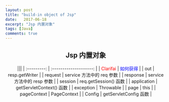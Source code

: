 ```yaml
---
layout: post
title: "build-in object of Jsp"
date:   2017-06-18
excerpt: "Jsp 内置对象"
tags: [Java]
comments: true
---
```


<center><h2>Jsp 内置对象</h2></center>

<!--more-->

<center>
|||
| :---------: | :--------------------: |
|   <font color="red">Clarifai</font>    |    <font color="blue">如何获得</font>    |
|     out     |     resp.getWriter     |
|   request   |  service 方法中的 req 参数   |
|  response   |  service 方法中的 resp 参数  |
|   session   |  req.getSession() 函数   |
| application | getServletContext() 函数 |
|  exception  |       Throwable        |
|    page     |          this          |
| pageContext |      PageContext       |
|   Config    |  getServletConfig 函数   |
</center>